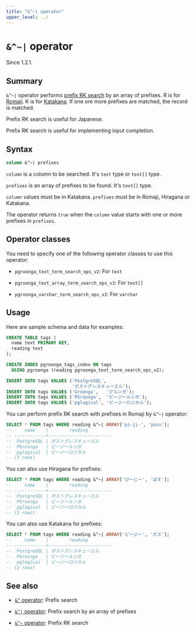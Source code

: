 ```yaml
---
title: "&^~| operator"
upper_level: ../
---
```


# `&^~|` operator

Since 1.2.1.

## Summary

`&^~|` operator performs [prefix RK search][groonga-prefix-rk-search] by an array of prefixes. R is for [Romaji][wikipedia-romaji]. K is for [Katakana][wikipedia-katakana]. If one ore more prefixes are matched, the record is matched.

Prefix RK search is useful for Japanese.

Prefix RK search is useful for implementing input completion.

## Syntax

```sql
column &^~| prefixes
```

`column` is a column to be searched. It's `text` type or `text[]` type.

`prefixes` is an array of prefixes to be found. It's `text[]` type.

`column` values must be in Katakana. `prefixes` must be in Romaji, Hiragana or Katakana.

The operator returns `true` when the `column` value starts with one or more prefixes in `prefixes`.

## Operator classes

You need to specify one of the following operator classes to use this operator:

  * `pgroonga_text_term_search_ops_v2`: For `text`

  * `pgroonga_text_array_term_search_ops_v2`: For `text[]`

  * `pgroonga_varchar_term_search_ops_v2`: For `varchar`

## Usage

Here are sample schema and data for examples:

```sql
CREATE TABLE tags (
  name text PRIMARY KEY,
  reading text
);

CREATE INDEX pgroonga_tags_index ON tags
  USING pgroonga (reading pgroonga_text_term_search_ops_v2);
```

```sql
INSERT INTO tags VALUES ('PostgreSQL',
                         'ポストグレスキューエル');
INSERT INTO tags VALUES ('Groonga',   'グルンガ');
INSERT INTO tags VALUES ('PGroonga',  'ピージールンガ');
INSERT INTO tags VALUES ('pglogical', 'ピージーロジカル');
```

You can perform prefix RK search with prefixes in Romaji by `&^~|` operator:

```sql
SELECT * FROM tags WHERE reading &^~| ARRAY['pi-ji-', 'posu'];
--     name    |        reading         
-- ------------+------------------------
--  PostgreSQL | ポストグレスキューエル
--  PGroonga   | ピージールンガ
--  pglogical  | ピージーロジカル
-- (3 rows)
```

You can also use Hiragana for prefixes:

```sql
SELECT * FROM tags WHERE reading &^~| ARRAY['ぴーじー', 'ぽす'];
--     name    |        reading         
-- ------------+------------------------
--  PostgreSQL | ポストグレスキューエル
--  PGroonga   | ピージールンガ
--  pglogical  | ピージーロジカル
-- (3 rows)
```

You can also use Katakana for prefixes:

```sql
SELECT * FROM tags WHERE reading &^~| ARRAY['ピージー', 'ポス'];
--     name    |        reading         
-- ------------+------------------------
--  PostgreSQL | ポストグレスキューエル
--  PGroonga   | ピージールンガ
--  pglogical  | ピージーロジカル
-- (3 rows)
```

## See also

  * [`&^` operator][prefix-search-v2]: Prefix search

  * [`&^|` operator][prefix-search-in-v2]: Prefix search by an array of prefixes

  * [`&^~` operator][prefix-rk-search-v2]: Prefix RK search

[groonga-prefix-rk-search]:http://groonga.org/docs/reference/operations/prefix_rk_search.html

[wikipedia-romaji]:https://en.wikipedia.org/wiki/Romanization_of_Japanese

[wikipedia-katakana]:https://en.wikipedia.org/wiki/Katakana

[prefix-search-v2]:prefix-search-v2.html

[prefix-search-in-v2]:prefix-search-in-v2.html

[prefix-rk-search-v2]:prefix-rk-search-v2.html
